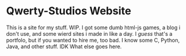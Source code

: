 # Qwerty-Studios Website
This is a site for my stuff. WIP.
I got some dumb html-js games, a blog i don't use, and some wierd sites i made in like a day. I *guess* that's a portfolo, but if you wanted to hire me, too bad.
I know some C, Python, Java, and other stuff.
IDK What else goes here.
